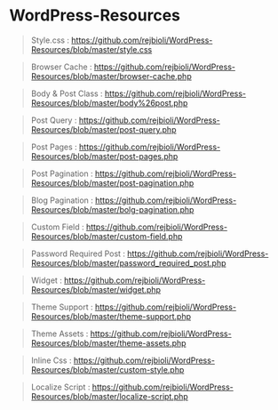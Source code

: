 # WordPress-Resources

> Style.css :  https://github.com/rejbioli/WordPress-Resources/blob/master/style.css

> Browser Cache :  https://github.com/rejbioli/WordPress-Resources/blob/master/browser-cache.php

> Body & Post Class :  https://github.com/rejbioli/WordPress-Resources/blob/master/body%26post.php

> Post Query :  https://github.com/rejbioli/WordPress-Resources/blob/master/post-query.php

> Post Pages :  https://github.com/rejbioli/WordPress-Resources/blob/master/post-pages.php

> Post Pagination :  https://github.com/rejbioli/WordPress-Resources/blob/master/post-pagination.php

> Blog Pagination :  https://github.com/rejbioli/WordPress-Resources/blob/master/bolg-pagination.php

> Custom Field :  https://github.com/rejbioli/WordPress-Resources/blob/master/custom-field.php

> Password Required Post :  https://github.com/rejbioli/WordPress-Resources/blob/master/password_required_post.php

> Widget :  https://github.com/rejbioli/WordPress-Resources/blob/master/widget.php

> Theme Support :  https://github.com/rejbioli/WordPress-Resources/blob/master/theme-support.php

> Theme Assets :  https://github.com/rejbioli/WordPress-Resources/blob/master/theme-assets.php

> Inline Css :  https://github.com/rejbioli/WordPress-Resources/blob/master/custom-style.php

> Localize Script :  https://github.com/rejbioli/WordPress-Resources/blob/master/localize-script.php


